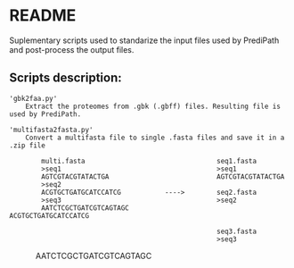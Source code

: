 # README
Suplementary scripts used to standarize the input files used by PrediPath and post-process the output files.

## Scripts description:

    'gbk2faa.py'
        Extract the proteomes from .gbk (.gbff) files. Resulting file is used by PrediPath.
        
    'multifasta2fasta.py'
        Convert a multifasta file to single .fasta files and save it in a .zip file
        
            multi.fasta                                 seq1.fasta
            >seq1                                       >seq1
            AGTCGTACGTATACTGA                           AGTCGTACGTATACTGA
            >seq2
            ACGTGCTGATGCATCCATCG           ---->        seq2.fasta
            >seq3                                       >seq2
            AATCTCGCTGATCGTCAGTAGC                      ACGTGCTGATGCATCCATCG
            
                                                        seq3.fasta
                                                        >seq3
                                                        AATCTCGCTGATCGTCAGTAGC
